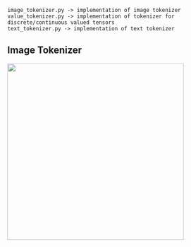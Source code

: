 ```
image_tokenizer.py -> implementation of image tokenizer
value_tokenizer.py -> implementation of tokenizer for discrete/continuous valued tensors
text_tokenizer.py -> implementation of text tokenizer
```

## Image Tokenizer
<img src="../assets/image_tokenizer.png" width="400" height="400">


